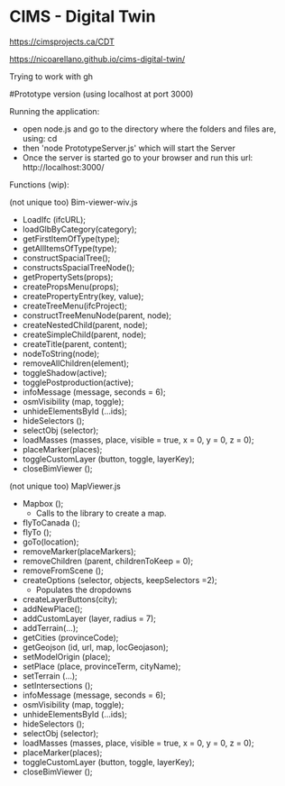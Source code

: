 # CIMS - Digital Twin 
https://cimsprojects.ca/CDT

https://nicoarellano.github.io/cims-digital-twin/

Trying to work with gh

#Prototype version (using localhost at port 3000)

Running the application:
  - open node.js and go to the directory where the folders and files are, using: cd
  - then 'node PrototypeServer.js' which will start the Server
  - Once the server is started go to your browser and run this url: http://localhost:3000/
  
Functions (wip): 

(not unique too) Bim-viewer-wiv.js

- LoadIfc (ifcURL); 
- loadGlbByCategory(category); 
- getFirstItemOfType(type); 
- getAllItemsOfType(type); 
- constructSpacialTree(); 
- constructsSpacialTreeNode(); 
- getPropertySets(props); 
- createPropsMenu(props); 
- createPropertyEntry(key, value); 
- createTreeMenu(ifcProject); 
- constructTreeMenuNode(parent, node); 
- createNestedChild(parent, node); 
- createSimpleChild(parent, node); 
- createTitle(parent, content); 
- nodeToString(node); 
- removeAllChildren(element); 
- toggleShadow(active); 
- togglePostproduction(active); 
- infoMessage (message, seconds = 6); 
- osmVisibility (map, toggle); 
- unhideElementsById (…ids); 
- hideSelectors (); 
- selectObj (selector); 
- loadMasses (masses, place, visible = true, x = 0, y = 0, z = 0); 
- placeMarker(places); 
- toggleCustomLayer (button, toggle, layerKey); 
- closeBimViewer ();

(not unique too) MapViewer.js
- Mapbox ();
  - Calls to the library to create a map. 
- flyToCanada (); 
- flyTo (); 
- goTo(location);
- removeMarker(placeMarkers); 
- removeChildren (parent, childrenToKeep = 0); 
- removeFromScene ();
- createOptions (selector, objects, keepSelectors =2);
  - Populates the dropdowns
- createLayerButtons(city); 
- addNewPlace(); 
- addCustomLayer (layer, radius = 7); 
- addTerrain(…);
- getCities (provinceCode); 
- getGeojson (id, url, map, locGeojason); 
- setModelOrigin (place); 
- setPlace (place, provinceTerm, cityName); 
- setTerrain (…); 
- setIntersections ();
- infoMessage (message, seconds = 6); 
- osmVisibility (map, toggle); 
- unhideElementsById (…ids); 
- hideSelectors (); 
- selectObj (selector); 
- loadMasses (masses, place, visible = true, x = 0, y = 0, z = 0); 
- placeMarker(places); 
- toggleCustomLayer (button, toggle, layerKey); 
- closeBimViewer ();

